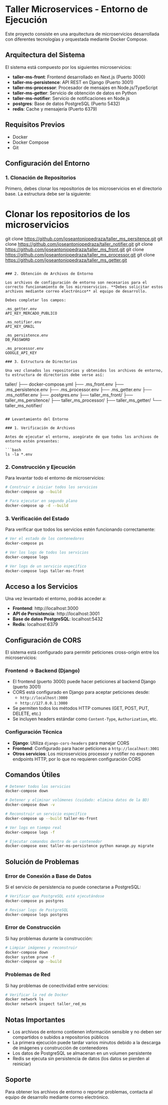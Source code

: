 # Taller Microservices - Entorno de Ejecución

Este proyecto consiste en una arquitectura de microservicios desarrollada con diferentes tecnologías y orquestada mediante Docker Compose.

## Arquitectura del Sistema

El sistema está compuesto por los siguientes microservicios:

- **taller-ms-front**: Frontend desarrollado en Next.js (Puerto 3000)
- **taller-ms-persistence**: API REST en Django (Puerto 3001)
- **taller-ms-processor**: Procesador de mensajes en Node.js/TypeScript
- **taller-ms-getter**: Servicio de obtención de datos en Python
- **taller-ms-notifier**: Servicio de notificaciones en Node.js
- **postgres**: Base de datos PostgreSQL (Puerto 5432)
- **redis**: Cache y mensajería (Puerto 6379)

## Requisitos Previos

- Docker
- Docker Compose
- Git

## Configuración del Entorno

### 1. Clonación de Repositorios

Primero, debes clonar los repositorios de los microservicios en el directorio base. La estructura debe ser la siguiente:

# Clonar los repositorios de los microservicios
git clone https://github.com/joseantoniopedraza/taller_ms_persitence.git
git clone https://github.com/joseantoniopedraza/taller_notifier.git
git clone https://github.com/joseantoniopedraza/taller_ms_front.git
git clone https://github.com/joseantoniopedraza/taller_ms_processor.git
git clone https://github.com/joseantoniopedraza/taller_ms_getter.git
```

### 2. Obtención de Archivos de Entorno

Los archivos de configuración de entorno son necesarios para el correcto funcionamiento de los microservicios. **Debes solicitar estos archivos mediante correo electrónico** al equipo de desarrollo.

Debes completar los campos:

.ms_getter.env
API_KEY_MERCADO_PUBLICO

.ms_notifier.env
API_KEY_GMAIL

.ms_persistence.env
DB_PASSWORD

.ms_processor.env
GOOGLE_API_KEY

### 3. Estructura de Directorios

Una vez clonados los repositorios y obtenidos los archivos de entorno, tu estructura de directorios debe verse así:

```
taller/
├── docker-compose.yml
├── .ms_front.env
├── .ms_persistence.env
├── .ms_processor.env
├── .ms_getter.env
├── .ms_notifier.env
├── .postgres.env
├── taller_ms_front/
├── taller_ms_persitence/
├── taller_ms_processor/
├── taller_ms_getter/
└── taller_ms_notifier/
```

## Levantamiento del Entorno

### 1. Verificación de Archivos

Antes de ejecutar el entorno, asegúrate de que todos los archivos de entorno estén presentes:

```bash
ls -la *.env
```

### 2. Construcción y Ejecución

Para levantar todo el entorno de microservicios:

```bash
# Construir e iniciar todos los servicios
docker-compose up --build

# Para ejecutar en segundo plano
docker-compose up -d --build
```

### 3. Verificación del Estado

Para verificar que todos los servicios estén funcionando correctamente:

```bash
# Ver el estado de los contenedores
docker-compose ps

# Ver los logs de todos los servicios
docker-compose logs

# Ver logs de un servicio específico
docker-compose logs taller-ms-front
```

## Acceso a los Servicios

Una vez levantado el entorno, podrás acceder a:

- **Frontend**: http://localhost:3000
- **API de Persistencia**: http://localhost:3001
- **Base de datos PostgreSQL**: localhost:5432
- **Redis**: localhost:6379

## Configuración de CORS

El sistema está configurado para permitir peticiones cross-origin entre los microservicios:

### Frontend → Backend (Django)
- El frontend (puerto 3000) puede hacer peticiones al backend Django (puerto 3001)
- CORS está configurado en Django para aceptar peticiones desde:
  - `http://localhost:3000`
  - `http://127.0.0.1:3000`
- Se permiten todos los métodos HTTP comunes (GET, POST, PUT, DELETE, etc.)
- Se incluyen headers estándar como `Content-Type`, `Authorization`, etc.

### Configuración Técnica
- **Django**: Utiliza `django-cors-headers` para manejar CORS
- **Frontend**: Configurado para hacer peticiones a `http://localhost:3001`
- **Otros servicios**: Los microservicios processor y notifier no exponen endpoints HTTP, por lo que no requieren configuración CORS

## Comandos Útiles

```bash
# Detener todos los servicios
docker-compose down

# Detener y eliminar volúmenes (cuidado: elimina datos de la BD)
docker-compose down -v

# Reconstruir un servicio específico
docker-compose up --build taller-ms-front

# Ver logs en tiempo real
docker-compose logs -f

# Ejecutar comandos dentro de un contenedor
docker-compose exec taller-ms-persistence python manage.py migrate
```

## Solución de Problemas

### Error de Conexión a Base de Datos
Si el servicio de persistencia no puede conectarse a PostgreSQL:
```bash
# Verificar que PostgreSQL esté ejecutándose
docker-compose ps postgres

# Revisar logs de PostgreSQL
docker-compose logs postgres
```

### Error de Construcción
Si hay problemas durante la construcción:
```bash
# Limpiar imágenes y reconstruir
docker-compose down
docker system prune -f
docker-compose up --build
```

### Problemas de Red
Si hay problemas de conectividad entre servicios:
```bash
# Verificar la red de Docker
docker network ls
docker network inspect taller_red_ms
```

## Notas Importantes

- Los archivos de entorno contienen información sensible y no deben ser compartidos o subidos a repositorios públicos
- La primera ejecución puede tardar varios minutos debido a la descarga de imágenes y construcción de contenedores
- Los datos de PostgreSQL se almacenan en un volumen persistente
- Redis se ejecuta sin persistencia de datos (los datos se pierden al reiniciar)

## Soporte

Para obtener los archivos de entorno o reportar problemas, contacta al equipo de desarrollo mediante correo electrónico.
